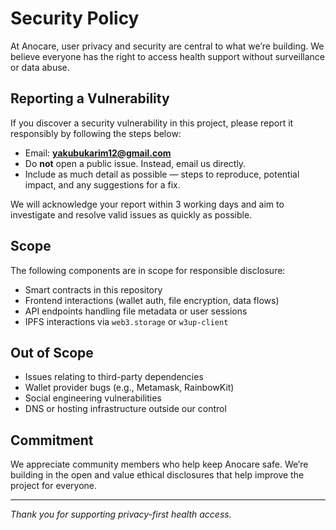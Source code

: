 # Security Policy

At Anocare, user privacy and security are central to what we’re building. We believe everyone has the right to access health support without surveillance or data abuse.

## Reporting a Vulnerability

If you discover a security vulnerability in this project, please report it responsibly by following the steps below:

- Email: **yakubukarim12@gmail.com**
- Do **not** open a public issue. Instead, email us directly.
- Include as much detail as possible — steps to reproduce, potential impact, and any suggestions for a fix.

We will acknowledge your report within 3 working days and aim to investigate and resolve valid issues as quickly as possible.

## Scope

The following components are in scope for responsible disclosure:

- Smart contracts in this repository
- Frontend interactions (wallet auth, file encryption, data flows)
- API endpoints handling file metadata or user sessions
- IPFS interactions via `web3.storage` or `w3up-client`

## Out of Scope

- Issues relating to third-party dependencies
- Wallet provider bugs (e.g., Metamask, RainbowKit)
- Social engineering vulnerabilities
- DNS or hosting infrastructure outside our control

## Commitment

We appreciate community members who help keep Anocare safe. We’re building in the open and value ethical disclosures that help improve the project for everyone.

---

*Thank you for supporting privacy-first health access.*
